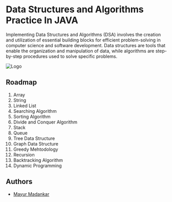 
# Data Structures and Algorithms Practice In JAVA

Implementing Data Structures and Algorithms (DSA) involves the creation and utilization of essential building blocks for efficient problem-solving in computer science and software development. Data structures are tools that enable the organization and manipulation of data, while algorithms are step-by-step procedures used to solve specific problems.


![Logo](https://media.licdn.com/dms/image/D4D16AQHsGq7LjREKJw/profile-displaybackgroundimage-shrink_200_800/0/1664464042391?e=2147483647&v=beta&t=4uebPbE4bUaKohS5PI_v3-ifO3jxWgf-vTbZq88DYFI)


## Roadmap

1) Array
2) String
3) Linked List
4) Searching Algorithm
5) Sorting Algorithm
6) Divide and Conquer Algorithm
7) Stack
8) Queue
9) Tree Data Structure
10) Graph Data Structure
11) Greedy Mehtodology
12) Recursion
13) Backtracking Algorithm
14) Dynamic Programming

## Authors

- [Mayur Madankar](https://github.com/mayurmadankar)

